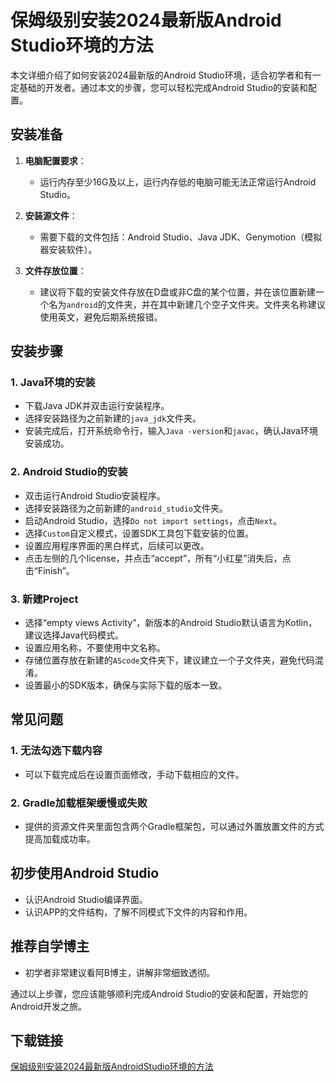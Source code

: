 # 保姆级别安装2024最新版Android Studio环境的方法

本文详细介绍了如何安装2024最新版的Android Studio环境，适合初学者和有一定基础的开发者。通过本文的步骤，您可以轻松完成Android Studio的安装和配置。

## 安装准备

1. **电脑配置要求**：
   - 运行内存至少16G及以上，运行内存低的电脑可能无法正常运行Android Studio。

2. **安装源文件**：
   - 需要下载的文件包括：Android Studio、Java JDK、Genymotion（模拟器安装软件）。

3. **文件存放位置**：
   - 建议将下载的安装文件存放在D盘或非C盘的某个位置，并在该位置新建一个名为`android`的文件夹，并在其中新建几个空子文件夹。文件夹名称建议使用英文，避免后期系统报错。

## 安装步骤

### 1. Java环境的安装

- 下载Java JDK并双击运行安装程序。
- 选择安装路径为之前新建的`java_jdk`文件夹。
- 安装完成后，打开系统命令行，输入`Java -version`和`javac`，确认Java环境安装成功。

### 2. Android Studio的安装

- 双击运行Android Studio安装程序。
- 选择安装路径为之前新建的`android_studio`文件夹。
- 启动Android Studio，选择`Do not import settings`，点击`Next`。
- 选择`Custom`自定义模式，设置SDK工具包下载安装的位置。
- 设置应用程序界面的黑白样式，后续可以更改。
- 点击左侧的几个license，并点击“accept”，所有“小红星”消失后，点击“Finish”。

### 3. 新建Project

- 选择“empty views Activity”，新版本的Android Studio默认语言为Kotlin，建议选择Java代码模式。
- 设置应用名称，不要使用中文名称。
- 存储位置存放在新建的`AScode`文件夹下，建议建立一个子文件夹，避免代码混淆。
- 设置最小的SDK版本，确保与实际下载的版本一致。

## 常见问题

### 1. 无法勾选下载内容

- 可以下载完成后在设置页面修改，手动下载相应的文件。

### 2. Gradle加载框架缓慢或失败

- 提供的资源文件夹里面包含两个Gradle框架包，可以通过外置放置文件的方式提高加载成功率。

## 初步使用Android Studio

- 认识Android Studio编译界面。
- 认识APP的文件结构，了解不同模式下文件的内容和作用。

## 推荐自学博主

- 初学者非常建议看阿B博主，讲解非常细致透彻。

通过以上步骤，您应该能够顺利完成Android Studio的安装和配置，开始您的Android开发之旅。

## 下载链接

[保姆级别安装2024最新版AndroidStudio环境的方法](https://pan.quark.cn/s/522e35656e89)